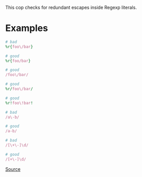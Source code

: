 
This cop checks for redundant escapes inside Regexp literals.

# Examples

```ruby
# bad
%r{foo\/bar}

# good
%r{foo/bar}

# good
/foo\/bar/

# good
%r/foo\/bar/

# good
%r!foo\!bar!

# bad
/a\-b/

# good
/a-b/

# bad
/[\+\-]\d/

# good
/[+\-]\d/
```

[Source](http://www.rubydoc.info/gems/rubocop/RuboCop/Cop/Style/RedundantRegexpEscape)